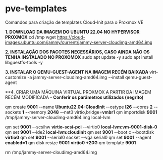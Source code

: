 # pve-templates
Comandos para criação de templates Cloud-Init para o Proxmox VE

**1. DOWNLOAD DA IMAGEM DO UBUNTU 22.04 NO HYPERVISOR PROXMOX**
cd /tmp
wget https://cloud-images.ubuntu.com/jammy/current/jammy-server-cloudimg-amd64.img

**2. INSTALAÇÃO DOS PACOTES NECESSÁRIOS, CASO AINDA NÂO OS TENHA INSTALADO NO PROXOMOX**
sudo apt update -y
sudo apt install libguestfs-tools -y

**3. INSTALAR O QEMU-GUEST-AGENT NA IMAGEM RECÉM BAIXADA**
virt-customize -a jammy-server-cloudimg-amd64.img --install qemu-guest-agent


**4. CRIAR UMA MÁQUINA VIRTUAL PROXMOX A PARTIR DA IMAGEM RECÉM MODIFICADA - **Conferir os parâmetros utilizados (negrito)**

qm create **9001** --name **Ubuntu22.04-CloudInit** --ostype **l26** --cores **2** --sockets **1** --memory **2048**  --net0 virtio,bridge=**vmbr1**
qm importdisk **9001** /tmp/jammy-server-cloudimg-amd64.img local-lvm

qm set **9001** --scsihw **virtio-scsi-pci** --virtio0 **local-lvm:vm-9001-disk-0**
qm set **9001** --ide2 **local-lvm:cloudinit**
qm set **9001** --boot c --bootdisk **virtio0**
qm set **9001** --serial0 socket --vga serial0
qm set **9001** --agent **enabled=1**
qm disk resize **9001** **virtio0 +20G**
qm template **9001**

rm /tmp/jammy-server-cloudimg-amd64.img



